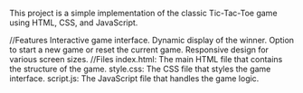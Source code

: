 This project is a simple implementation of the classic Tic-Tac-Toe game using HTML, CSS, and JavaScript.

//Features
Interactive game interface.
Dynamic display of the winner.
Option to start a new game or reset the current game.
Responsive design for various screen sizes.
//Files
index.html: The main HTML file that contains the structure of the game.
style.css: The CSS file that styles the game interface.
script.js: The JavaScript file that handles the game logic.
